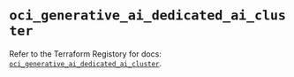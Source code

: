# `oci_generative_ai_dedicated_ai_cluster`

Refer to the Terraform Registory for docs: [`oci_generative_ai_dedicated_ai_cluster`](https://registry.terraform.io/providers/oracle/oci/6.18.0/docs/resources/generative_ai_dedicated_ai_cluster).
